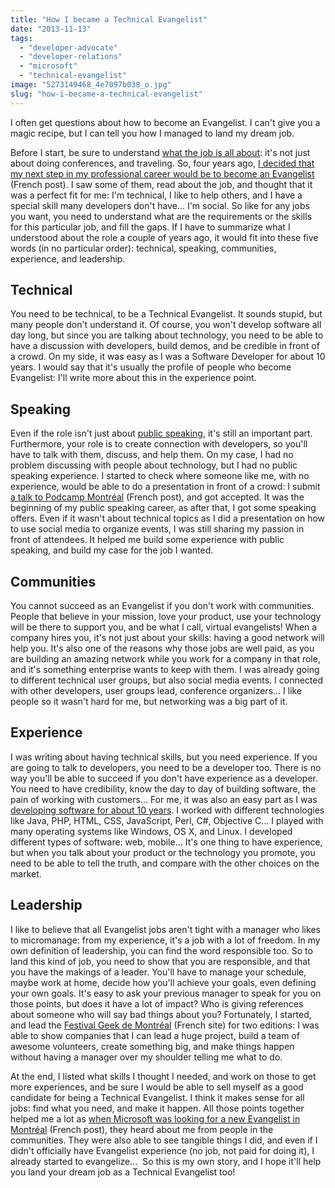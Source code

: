 ```yaml
---
title: "How I became a Technical Evangelist"
date: "2013-11-13"
tags: 
  - "developer-advocate"
  - "developer-relations"
  - "microsoft"
  - "technical-evangelist"
image: "5273149468_4e7097b038_o.jpg"
slug: "how-i-became-a-technical-evangelist"
---
```


I often get questions about how to become an Evangelist. I can't give you a magic recipe, but I can tell you how I managed to land my dream job.

Before I start, be sure to understand [what the job is all about](http://fred.dev/so-you-want-to-be-an-evangelist/): it's not just about doing conferences, and traveling. So, four years ago, [I decided that my next step in my professional career would be to become an Evangelist](https://fred.dev/bonne-annee-2010/) (French post). I saw some of them, read about the job, and thought that it was a perfect fit for me: I'm technical, I like to help others, and I have a special skill many developers don't have... I'm social. So like for any jobs you want, you need to understand what are the requirements or the skills for this particular job, and fill the gaps. If I have to summarize what I understood about the role a couple of years ago, it would fit into these five words (in no particular order): technical, speaking, communities, experience, and leadership.

## Technical

You need to be technical, to be a Technical Evangelist. It sounds stupid, but many people don't understand it. Of course, you won't develop software all day long, but since you are talking about technology, you need to be able to have a discussion with developers, build demos, and be credible in front of a crowd. On my side, it was easy as I was a Software Developer for about 10 years. I would say that it's usually the profile of people who become Evangelist: I'll write more about this in the experience point.

## Speaking

Even if the role isn't just about [public speaking](https://fred.dev/public-speaking-at-social-media-breakfast-montreal/), it's still an important part. Furthermore, your role is to create connection with developers, so you'll have to talk with them, discuss, and help them. On my case, I had no problem discussing with people about technology, but I had no public speaking experience. I started to check where someone like me, with no experience, would be able to do a presentation in front of a crowd: I submit [a talk to Podcamp Montréal](https://fred.dev/mon-retour-sur-podcamp-montreal-2010/) (French post), and got accepted. It was the beginning of my public speaking career, as after that, I got some speaking offers. Even if it wasn't about technical topics as I did a presentation on how to use social media to organize events, I was still sharing my passion in front of attendees. It helped me build some experience with public speaking, and build my case for the job I wanted.

## Communities

You cannot succeed as an Evangelist if you don't work with communities. People that believe in your mission, love your product, use your technology will be there to support you, and be what I call, virtual evangelists! When a company hires you, it's not just about your skills: having a good network will help you. It's also one of the reasons why those jobs are well paid, as you are building an amazing network while you work for a company in that role, and it's something enterprise wants to keep with them. I was already going to different technical user groups, but also social media events. I connected with other developers, user groups lead, conference organizers... I like people so it wasn't hard for me, but networking was a big part of it.

## Experience

I was writing about having technical skills, but you need experience. If you are going to talk to developers, you need to be a developer too. There is no way you'll be able to succeed if you don't have experience as a developer. You need to have credibility, know the day to day of building software, the pain of working with customers... For me, it was also an easy part as I was [developing software for about 10 years](https://linkedin.com/in/fredericharper). I worked with different technologies like Java, PHP, HTML, CSS, JavaScript, Perl, C#, Objective C... I played with many operating systems like Windows, OS X, and Linux. I developed different types of software: web, mobile... It's one thing to have experience, but when you talk about your product or the technology you promote, you need to be able to tell the truth, and compare with the other choices on the market.

## Leadership

I like to believe that all Evangelist jobs aren't tight with a manager who likes to micromanage: from my experience, it's a job with a lot of freedom. In my own definition of leadership, you can find the word responsible too. So to land this kind of job, you need to show that you are responsible, and that you have the makings of a leader. You'll have to manage your schedule, maybe work at home, decide how you'll achieve your goals, even defining your own goals. It's easy to ask your previous manager to speak for you on those points, but does it have a lot of impact? Who is giving references about someone who will say bad things about you? Fortunately, I started, and lead the [Festival Geek de Montréal](https://geekfestmtl.com/) (French site) for two editions: I was able to show companies that I can lead a huge project, build a team of awesome volunteers, create something big, and make things happen without having a manager over my shoulder telling me what to do.

At the end, I listed what skills I thought I needed, and work on those to get more experiences, and be sure I would be able to sell myself as a good candidate for being a Technical Evangelist. I think it makes sense for all jobs: find what you need, and make it happen. All those points together helped me a lot as [when Microsoft was looking for a new Evangelist in Montréal](https://fred.dev/le-roi-est-mort-vive-le-roi/ "Le roi est mort, vive le roi") (French post), they heard about me from people in the communities. They were also able to see tangible things I did, and even if I didn't officially have Evangelist experience (no job, not paid for doing it), I already started to evangelize...  So this is my own story, and I hope it'll help you land your dream job as a Technical Evangelist too!
